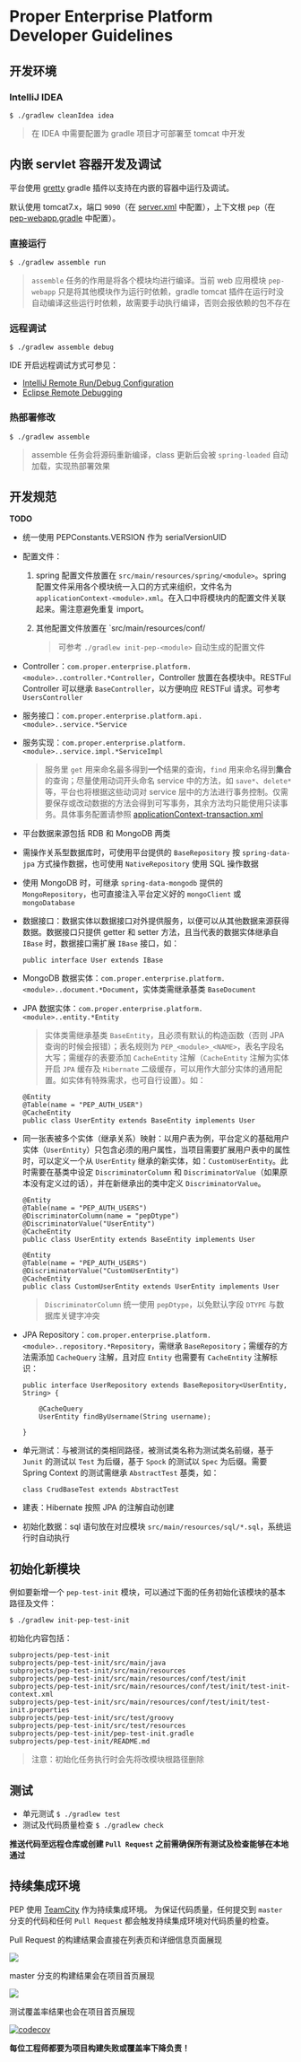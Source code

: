 Proper Enterprise Platform Developer Guidelines
===============================================


开发环境
-------

### IntelliJ IDEA

    $ ./gradlew cleanIdea idea

> 在 IDEA 中需要配置为 gradle 项目才可部署至 tomcat 中开发


内嵌 servlet 容器开发及调试
------------------------

平台使用 [gretty](https://github.com/akhikhl/gretty) gradle 插件以支持在内嵌的容器中运行及调试。

默认使用 tomcat7.x，端口 `9090`（在 [server.xml](subprojects/pep-webapp/config/tomcat/server.xml) 中配置），上下文根 `pep`（在 [pep-webapp.gradle](subprojects/pep-webapp/pep-webapp.gradle) 中配置）。

### 直接运行

    $ ./gradlew assemble run

> `assemble` 任务的作用是将各个模块均进行编译。当前 web 应用模块 `pep-webapp` 只是将其他模块作为运行时依赖，gradle tomcat 插件在运行时没自动编译这些运行时依赖，故需要手动执行编译，否则会报依赖的包不存在

### 远程调试

    $ ./gradlew assemble debug


IDE 开启远程调试方式可参见：

* [IntelliJ Remote Run/Debug Configuration](http://www.jetbrains.com/idea/webhelp/run-debug-configuration-remote.html)
* [Eclipse Remote Debugging](http://help.eclipse.org/indigo/index.jsp?topic=%2Forg.eclipse.jdt.doc.user%2Fconcepts%2Fcremdbug.htm)

### 热部署修改

    $ ./gradlew assemble

> assemble 任务会将源码重新编译，class 更新后会被 `spring-loaded` 自动加载，实现热部署效果


开发规范
-------

**TODO**

* 统一使用 PEPConstants.VERSION 作为 serialVersionUID
* 配置文件：
    1. spring 配置文件放置在 `src/main/resources/spring/<module>`。spring 配置文件采用各个模块统一入口的方式来组织，文件名为 `applicationContext-<module>.xml`。在入口中将模块内的配置文件关联起来。需注意避免重复 import。
    2. 其他配置文件放置在 `src/main/resources/conf/<module>

        > 可参考 `./gradlew init-pep-<module>` 自动生成的配置文件

* Controller：`com.proper.enterprise.platform.<module>..controller.*Controller`，Controller 放置在各模块中。RESTFul Controller 可以继承 `BaseController`，以方便响应 RESTFul 请求。可参考 `UsersController`
* 服务接口：`com.proper.enterprise.platform.api.<module>..service.*Service`
* 服务实现：`com.proper.enterprise.platform.<module>..service.impl.*ServiceImpl`

  > 服务里 `get` 用来命名最多得到**一个**结果的查询，`find` 用来命名得到**集合**的查询；尽量使用动词开头命名 service 中的方法，如 `save*`、`delete*` 等，平台也将根据这些动词对 service 层中的方法进行事务控制。仅需要保存或改动数据的方法会得到可写事务，其余方法均只能使用只读事务。具体事务配置请参照 [applicationContext-transaction.xml](subprojects/pep-webapp-configs/src/main/resources/spring/dal/applicationContext-transaction.xml)
* 平台数据来源包括 RDB 和 MongoDB 两类
* 需操作关系型数据库时，可使用平台提供的 `BaseRepository` 按 `spring-data-jpa` 方式操作数据，也可使用 `NativeRepository` 使用 SQL 操作数据
* 使用 MongoDB 时，可继承 `spring-data-mongodb` 提供的 `MongoRepository`，也可直接注入平台定义好的 `mongoClient` 或 `mongoDatabase`
* 数据接口：数据实体以数据接口对外提供服务，以便可以从其他数据来源获得数据。数据接口只提供 getter 和 setter 方法，且当代表的数据实体继承自 `IBase` 时，数据接口需扩展 `IBase` 接口，如：

    ```
    public interface User extends IBase
    ```

* MongoDB 数据实体：`com.proper.enterprise.platform.<module>..document.*Document`，实体类需继承基类 `BaseDocument`
* JPA 数据实体：`com.proper.enterprise.platform.<module>..entity.*Entity`
    > 实体类需继承基类 `BaseEntity`，且必须有默认的构造函数（否则 JPA 查询的时候会报错）；表名规则为 `PEP_<module>_<NAME>`，表名字段名大写；需缓存的表要添加 `CacheEntity` 注解（`CacheEntity` 注解为实体开启 `JPA` 缓存及 `Hibernate` 二级缓存，可以用作大部分实体的通用配置。如实体有特殊需求，也可自行设置）。如：

    ```
    @Entity
	@Table(name = "PEP_AUTH_USER")
	@CacheEntity
	public class UserEntity extends BaseEntity implements User
    ```

* 同一张表被多个实体（继承关系）映射：以用户表为例，平台定义的基础用户实体（`UserEntity`）只包含必须的用户属性，当项目需要扩展用户表中的属性时，可以定义一个从 `UserEntity` 继承的新实体，如：`CustomUserEntity`。此时需要在基类中设定 `DiscriminatorColumn` 和 `DiscriminatorValue`（如果原本没有定义过的话），并在新继承出的类中定义 `DiscriminatorValue`。
    ```
    @Entity
  @Table(name = "PEP_AUTH_USERS")
  @DiscriminatorColumn(name = "pepDtype")
  @DiscriminatorValue("UserEntity")
  @CacheEntity
  public class UserEntity extends BaseEntity implements User

  @Entity
  @Table(name = "PEP_AUTH_USERS")
  @DiscriminatorValue("CustomUserEntity")
  @CacheEntity
  public class CustomUserEntity extends UserEntity implements User
    ```

    > `DiscriminatorColumn` 统一使用 `pepDtype`，以免默认字段 `DTYPE` 与数据库关键字冲突

* JPA Repository：`com.proper.enterprise.platform.<module>..repository.*Repository`，需继承 `BaseRepository`；需缓存的方法需添加 `CacheQuery` 注解，且对应 `Entity` 也需要有 `CacheEntity` 注解标识：

    ```
    public interface UserRepository extends BaseRepository<UserEntity, String> {

        @CacheQuery
        UserEntity findByUsername(String username);

    }
    ```

* 单元测试：与被测试的类相同路径，被测试类名称为测试类名前缀，基于 `Junit` 的测试以 `Test` 为后缀，基于 `Spock` 的测试以 `Spec` 为后缀。需要 Spring Context 的测试需继承 `AbstractTest` 基类，如：

    ```
    class CrudBaseTest extends AbstractTest
    ```

* 建表：Hibernate 按照 JPA 的注解自动创建
* 初始化数据：sql 语句放在对应模块 `src/main/resources/sql/*.sql`，系统运行时自动执行


初始化新模块
----------

例如要新增一个 `pep-test-init` 模块，可以通过下面的任务初始化该模块的基本路径及文件：

    $ ./gradlew init-pep-test-init

初始化内容包括：

    subprojects/pep-test-init
    subprojects/pep-test-init/src/main/java
    subprojects/pep-test-init/src/main/resources
    subprojects/pep-test-init/src/main/resources/conf/test/init
    subprojects/pep-test-init/src/main/resources/conf/test/init/test-init-context.xml
    subprojects/pep-test-init/src/main/resources/conf/test/init/test-init.properties
    subprojects/pep-test-init/src/test/groovy
    subprojects/pep-test-init/src/test/resources
    subprojects/pep-test-init/pep-test-init.gradle
    subprojects/pep-test-init/README.md

> 注意：初始化任务执行时会先将改模块根路径删除


测试
----

* 单元测试 `$ ./gradlew test`
* 测试及代码质量检查 `$ ./gradlew check`

**推送代码至远程仓库或创建 `Pull Request` 之前需确保所有测试及检查能够在本地通过**


持续集成环境
----------

PEP 使用 [TeamCity](https://www.jetbrains.com/teamcity/) 作为持续集成环境。
为保证代码质量，任何提交到 `master` 分支的代码和任何 `Pull Request` 都会触发持续集成环境对代码质量的检查。

Pull Request 的构建结果会直接在列表页和详细信息页面展现

![](https://hhariri.files.wordpress.com/2013/02/image.png)

master 分支的构建结果会在项目首页展现

<a href="http://202.199.100.174/teamcity/viewType.html?buildTypeId=PEP_Build">
  <img src="http://202.199.100.174/teamcity/app/rest/builds/buildType:(id:PEP_Build)/statusIcon.svg"/>
</a>

测试覆盖率结果也会在项目首页展现

[![codecov](https://codecov.io/gh/propersoft-cn/proper-enterprise-platform/branch/master/graph/badge.svg?token=uthbnLL68t)](https://codecov.io/gh/propersoft-cn/proper-enterprise-platform)

**每位工程师都要为项目构建失败或覆盖率下降负责！**
